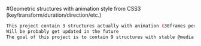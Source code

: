 #Geometric structures with animation style from CSS3 (key/transform/duration/direction/etc.)
```bash
This project contain 3 structures actually with animation (30frames per 0.9s)
Will be probably get updated in the future 
The goal of this project is to contain 9 structures with stable @media and stable grid/flexboxs
```